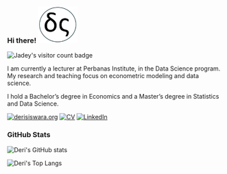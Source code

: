 ### Hi there! <img src="https://github.com/derisiswara/derisiswara/blob/main/logods2.webp" height="85" alt="Logo for Deri Siswara's personal website"> 

![Jadey's visitor count badge](https://visitor-badge.laobi.icu/badge?page_id=derisiswara.visitor-badge)

I am currently a lecturer at Perbanas Institute, in the Data Science program. My research and teaching focus on econometric modeling and data science. 

I hold a Bachelor’s degree in Economics and a Master’s degree in Statistics and Data Science.
  
[![derisiswara.org](https://img.shields.io/badge/derisiswara.org-%230b7366.svg?style=for-the-badge&logoColor=white)](https://derisiswara.org) [![CV](https://img.shields.io/badge/CV-%236a2d0a.svg?style=for-the-badge&logoColor=white)](https://drive.google.com/file/d/1oSj4pgafiRg3WiXlBGMpb4vl8S7fxVeQ/view) [![LinkedIn](https://img.shields.io/badge/linkedin-%230077B5.svg?style=for-the-badge&logo=linkedin&logoColor=white)](https://www.linkedin.com/in/derisiswara/)

### GitHub Stats
  
![Deri's GitHub stats](https://github-readme-stats.vercel.app/api?username=derisiswara&theme=vue-dark&show_icons=true) 

![Deri's Top Langs](https://github-readme-stats.vercel.app/api/top-langs/?username=derisiswara&layout=compact&theme=vue-dark&hide=javascript,html,typescript)
